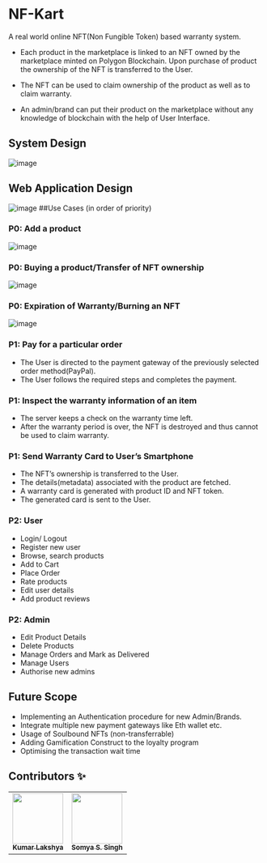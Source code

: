 # NF-Kart
A real world online NFT(Non Fungible Token) based warranty system.

- Each product in the marketplace is linked to an NFT owned by the marketplace minted on Polygon Blockchain.
Upon purchase of product the ownership of the NFT is transferred to the User.

- The NFT can be used to claim ownership of the product as well as to claim warranty.

- An admin/brand can put their product on the marketplace without any knowledge of blockchain with the help of User Interface.


## System Design
![image](https://user-images.githubusercontent.com/61948033/182045333-7d029f9f-6941-4a9d-ae52-2e1d8e7e6798.png)
## Web Application Design
![image](https://user-images.githubusercontent.com/61948033/182045440-929ed92a-983a-41b7-8542-bd388f1a4610.png)
##Use Cases (in order of priority)
### P0: Add a product
![image](https://user-images.githubusercontent.com/61948033/182045627-c9cf6022-abac-4090-abd4-2928f72bdbd5.png)
### P0: Buying a product/Transfer of NFT ownership
![image](https://user-images.githubusercontent.com/61948033/182046184-e044ba7b-68ab-4ee3-bf2c-781964cd3d38.png)
### P0: Expiration of Warranty/Burning an NFT
![image](https://user-images.githubusercontent.com/61948033/182046193-41d21253-7931-42b8-a2f8-dd32daaad472.png)

### P1: Pay for a particular order
- The User is directed to the payment gateway of the previously selected order method(PayPal).
- The User follows the required steps and completes the payment.
### P1: Inspect the warranty information of an item
- The server keeps a check on the warranty time left. 
- After the warranty period is over, the NFT is destroyed and thus cannot be used to claim warranty.
### P1: Send Warranty Card to User’s Smartphone
- The NFT’s ownership is transferred to the User.
- The details(metadata) associated with the product are fetched.
- A warranty card is generated with product ID and NFT token.
- The generated card is sent to the User.
### P2: User
- Login/ Logout
- Register new user
- Browse, search products
- Add to Cart
- Place Order
- Rate products
- Edit user details
- Add product reviews
### P2: Admin
- Edit Product Details
- Delete Products
- Manage Orders and Mark as Delivered
- Manage Users
- Authorise new admins

## Future Scope
- Implementing an Authentication procedure for new Admin/Brands.
- Integrate multiple new payment gateways like Eth wallet etc.
- Usage of Soulbound NFTs (non-transferrable)
- Adding Gamification Construct to the loyalty program
- Optimising the transaction wait time










## Contributors ✨
<!-- ALL-CONTRIBUTORS-LIST:START - Do not remove or modify this section -->
<!-- prettier-ignore-start -->
<!-- markdownlint-disable -->
<table>
  <tr>
    <td align="center"><a href="https://github.com/klakshya17"><img src="https://avatars.githubusercontent.com/klakshya17" width="100px;" alt=""/><br /><sub><b>Kumar Lakshya</b></sub></a><br /></td>
    <td align="center"><a href="https://github.com/tend2infinity"><img src="https://avatars.githubusercontent.com/u/61948033?v=4?s=100" width="100px;" alt=""/><br /><sub><b>Somya S. Singh</b></sub></a><br /></td>

  </tr>
</table>
<!-- markdownlint-restore -->
<!-- prettier-ignore-end -->

<!-- ALL-CONTRIBUTORS-LIST:END -->



